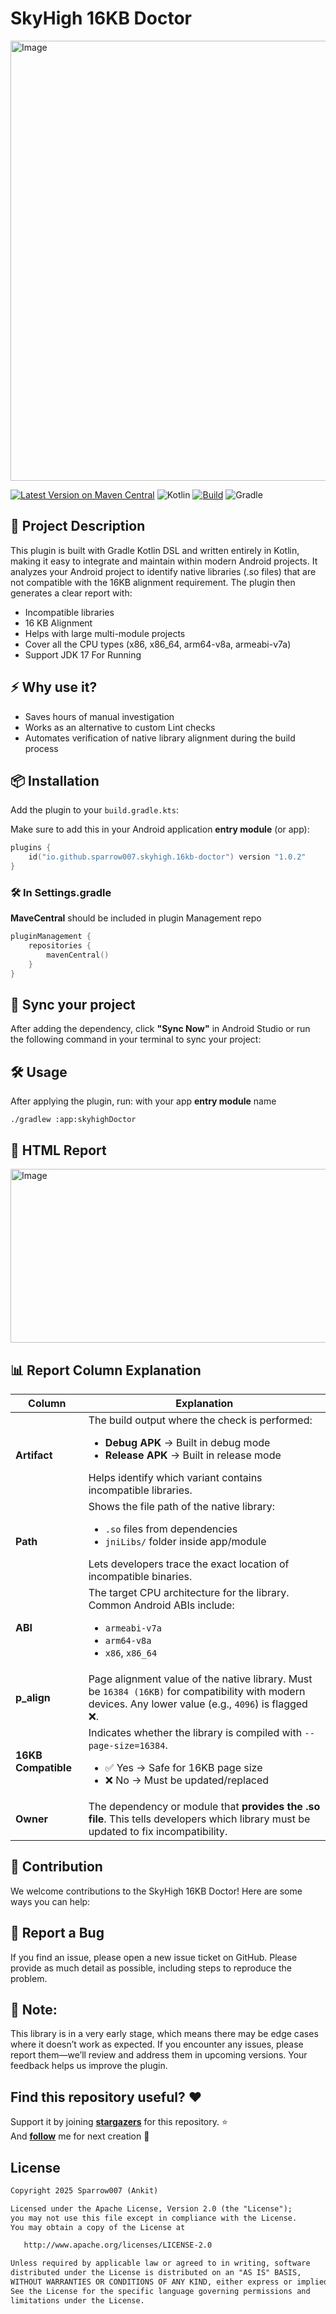 # SkyHigh 16KB Doctor

<img width="1472" height="704" alt="Image" src="https://github.com/user-attachments/assets/67afd550-931f-4ea1-8478-8b9c2abce572" />

[![Latest Version on Maven Central](https://img.shields.io/maven-central/v/io.github.sparrow007/skyhigh-16kb-doctor.svg?label=Maven%20Central)](https://search.maven.org/artifact/io.github.sparrow007/skyhigh-16kb-doctor)
![Kotlin](https://img.shields.io/badge/Kotlin-2.0.21-blueviolet?logo=kotlin&logoColor=white)
[![Build](https://github.com/sparrow007/skyhigh-16kb-doctor/actions/workflows/android-ci.yml/badge.svg)](https://github.com/sparrow007/skyhigh-16kb-doctor/actions/workflows/android-ci.yml)
![Gradle](https://img.shields.io/badge/Gradle-8.12.2-green?logo=gradle&logoColor=white)


## 📢 Project Description

This plugin is built with Gradle Kotlin DSL and written entirely in Kotlin, making it easy to integrate and maintain within modern Android projects.
It analyzes your Android project to identify native libraries (.so files) that are not compatible with the 16KB alignment requirement. The plugin then generates a clear report with:

- Incompatible libraries
- 16 KB Alignment
- Helps with large multi-module projects
- Cover all the CPU types (x86, x86_64, arm64-v8a, armeabi-v7a)
- Support JDK 17 For Running 

## ⚡ Why use it?

- Saves hours of manual investigation
- Works as an alternative to custom Lint checks
- Automates verification of native library alignment during the build process


## 📦 Installation

Add the plugin to your `build.gradle.kts`:

Make sure to add this in your Android application **entry module** (or app):

```kotlin
plugins {
    id("io.github.sparrow007.skyhigh.16kb-doctor") version "1.0.2"
}
```

### 🛠 In Settings.gradle 
**MaveCentral** should be included in plugin Management repo

```kotlin
pluginManagement {
    repositories {
        mavenCentral()
    }
}
```

## 🔁 Sync your project

After adding the dependency, click **"Sync Now"** in Android Studio or run the following command in your terminal to sync your project:


## 🛠 Usage

After applying the plugin, run: with your app **entry module** name 

```
./gradlew :app:skyhighDoctor

```


## 📝 HTML Report

<img width="1884" height="278" alt="Image" src="https://github.com/user-attachments/assets/0558b9ca-7617-44f2-8e2e-10cf6408f69c" />

<h2>📊 Report Column Explanation</h2>

<table>
  <thead>
    <tr>
      <th>Column</th>
      <th>Explanation</th>
    </tr>
  </thead>
  <tbody>
    <tr>
      <td><b>Artifact</b></td>
      <td>
        The build output where the check is performed:
        <ul>
          <li><b>Debug APK</b> → Built in debug mode</li>
          <li><b>Release APK</b> → Built in release mode</li>
        </ul>
        Helps identify which variant contains incompatible libraries.
      </td>
    </tr>
    <tr>
      <td><b>Path</b></td>
      <td>
        Shows the file path of the native library:
        <ul>
          <li><code>.so</code> files from dependencies</li>
          <li><code>jniLibs/</code> folder inside app/module</li>
        </ul>
        Lets developers trace the exact location of incompatible binaries.
      </td>
    </tr>
    <tr>
      <td><b>ABI</b></td>
      <td>
        The target CPU architecture for the library.  
        Common Android ABIs include:
        <ul>
          <li><code>armeabi-v7a</code></li>
          <li><code>arm64-v8a</code></li>
          <li><code>x86</code>, <code>x86_64</code></li>
        </ul>
      </td>
    </tr>
    <tr>
      <td><b>p_align</b></td>
      <td>
        Page alignment value of the native library.  
        Must be <code>16384 (16KB)</code> for compatibility with modern devices.  
        Any lower value (e.g., <code>4096</code>) is flagged ❌.
      </td>
    </tr>
    <tr>
      <td><b>16KB Compatible</b></td>
      <td>
        Indicates whether the library is compiled with <code>--page-size=16384</code>.
        <ul>
          <li>✅ Yes → Safe for 16KB page size</li>
          <li>❌ No → Must be updated/replaced</li>
        </ul>
      </td>
    </tr>
    <tr>
      <td><b>Owner</b></td>
      <td>
        The dependency or module that <b>provides the .so file</b>.  
        This tells developers which library must be updated to fix incompatibility.
      </td>
    </tr>
  </tbody>
</table>


## 🤝 Contribution
We welcome contributions to the SkyHigh 16KB Doctor! Here are some ways you can help:

## 🐞 Report a Bug
If you find an issue, please open a new issue ticket on GitHub. Please provide as much detail as possible, including steps to reproduce the problem.


## 📝 Note:
This library is in a very early stage, which means there may be edge cases where it doesn’t work as expected. If you encounter any issues, please report them—we’ll review and address them in upcoming versions. Your feedback helps us improve the plugin.

## Find this repository useful? ❤️
Support it by joining __[stargazers](https://github.com/sparrow007/skyhigh-16kb-doctor/stargazers)__ for this repository. :star: <br>
 And __[follow](https://github.com/sparrow007)__  me for next creation 🤩

## License
```xml
Copyright 2025 Sparrow007 (Ankit)

Licensed under the Apache License, Version 2.0 (the "License");
you may not use this file except in compliance with the License.
You may obtain a copy of the License at

   http://www.apache.org/licenses/LICENSE-2.0

Unless required by applicable law or agreed to in writing, software
distributed under the License is distributed on an "AS IS" BASIS,
WITHOUT WARRANTIES OR CONDITIONS OF ANY KIND, either express or implied.
See the License for the specific language governing permissions and
limitations under the License.
```
